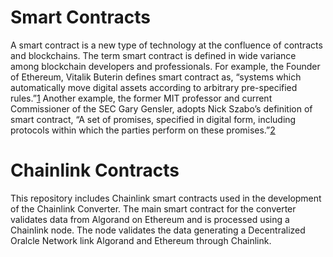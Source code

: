 # Smart Contracts

A smart contract is a new type of technology at the confluence of contracts and blockchains. The term smart contract is defined in wide variance among blockchain developers and professionals. For example, the Founder of Ethereum, Vitalik Buterin defines smart contract as, “systems which automatically move digital assets according to arbitrary pre-specified rules.”[1](https://ethereum.org/en/whitepaper/) Another example, the former MIT professor and current Commissioner of the SEC Gary Gensler, adopts Nick Szabo’s definition of smart contract, “A set of promises, specified in digital form, including protocols within which the parties perform on these promises.”[2](https://ocw.mit.edu/courses/15-s12-blockchain-and-money-fall-2018/resources/session-6-smart-contracts-and-dapps/) 

# Chainlink Contracts

This repository includes Chainlink smart contracts used in the development of the Chainlink Converter.
The main smart contract for the converter validates data from Algorand on Ethereum and is processed using a Chainlink node.
The node validates the data generating a Decentralized Oralcle Network link Algorand and Ethereum through Chainlink.

